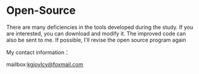 # Open-Source
There are many deficiencies in the tools developed during the study. If you are interested, you can download and modify it. The improved code can also be sent to me. If possible, I'll revise the open source program again

My contact information：

mailbox:kgjoylcy@foxmail.com

